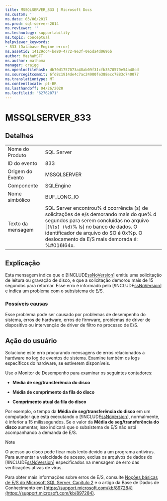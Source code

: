 ```yaml
---
title: MSSQLSERVER_833 | Microsoft Docs
ms.custom: ''
ms.date: 03/06/2017
ms.prod: sql-server-2014
ms.reviewer: ''
ms.technology: supportability
ms.topic: conceptual
helpviewer_keywords:
- 833 (Database Engine error)
ms.assetid: 14129cc4-be80-4772-9e3f-0e5da4d0696b
author: MashaMSFT
ms.author: mathoma
manager: craigg
ms.openlocfilehash: db70d1757073a48ab09f31cfb3570570e54a48cd
ms.sourcegitcommit: 6fd8c1914de4c7ac24900fe388ecc7883c740077
ms.translationtype: MT
ms.contentlocale: pt-BR
ms.lasthandoff: 04/26/2020
ms.locfileid: "62762071"
---
```

# <a name="mssqlserver_833"></a>MSSQLSERVER_833
    
## <a name="details"></a>Detalhes  
  
|||  
|-|-|  
|Nome do Produto|SQL Server|  
|ID do evento|833|  
|Origem do Evento|MSSQLSERVER|  
|Componente|SQLEngine|  
|Nome simbólico|BUF_LONG_IO|  
|Texto da mensagem|SQL Server encontrou% d ocorrência (s) de solicitações de e/s demorando mais do que% d segundos para serem concluídas no arquivo [`[%ls] (%d)`% ls] no banco de dados.  O identificador de arquivo do SO é 0x%p.  O deslocamento da E/S mais demorada é: %#016I64x.|  
  
## <a name="explanation"></a>Explicação  
 Esta mensagem indica que o [!INCLUDE[ssNoVersion](../../includes/ssnoversion-md.md)] emitiu uma solicitação de leitura ou gravação de disco, e que a solicitação demorou mais de 15 segundos para retornar. Esse erro é informado pelo [!INCLUDE[ssNoVersion](../../includes/ssnoversion-md.md)] e indica um problema com o subsistema de E/S.  
  
### <a name="possible-causes"></a>Possíveis causas  
 Esse problema pode ser causado por problemas de desempenho do sistema, erros de hardware, erros de firmware, problemas de driver de dispositivo ou intervenção de driver de filtro no processo de E/S.  
  
## <a name="user-action"></a>Ação do usuário  
 Solucione este erro procurando mensagens de erros relacionados a hardware no log de eventos de sistema. Examine também os logs específicos do hardware, se estiverem disponíveis.  
  
 Use o Monitor de Desempenho para examinar os seguintes contadores:  
  
-   **Média de seg/transferência do disco**  
  
-   **Média de comprimento da fila do disco**  
  
-   **Comprimento atual da fila do disco**  
  
 Por exemplo, o tempo da **Média de seg/transferência do disco** em um computador que está executando o [!INCLUDE[ssNoVersion](../../includes/ssnoversion-md.md)], normalmente, é inferior a 15 milissegundos. Se o valor da **Média de seg/transferência do disco** aumentar, isso indicará que o subsistema de E/S não está acompanhando a demanda de E/S.  
  
> [!NOTE]  
>  O acesso ao disco pode ficar mais lento devido a um programa antivírus. Para aumentar a velocidade de acesso, exclua os arquivos de dados do [!INCLUDE[ssNoVersion](../../includes/ssnoversion-md.md)] especificados na mensagem de erro das verificações ativas de vírus.  
  
 Para obter mais informações sobre erros de E/S, consulte [Noções básicas de E/S do Microsoft SQL Server, Capítulo 2](/previous-versions/sql/sql-server-2005/administrator/cc917726(v=technet.10)) e o artigo da Base de Dados de Conhecimento em [https://support.microsoft.com/kb/897284](https://support.microsoft.com/kb/897284).  
  
  

